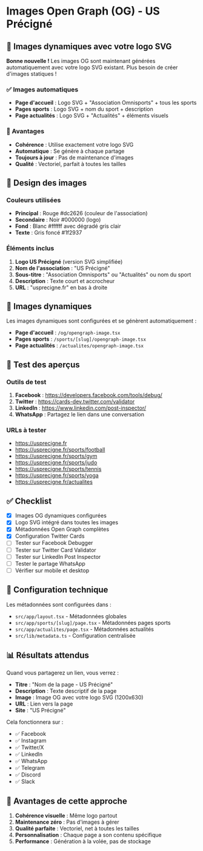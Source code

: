 # Images Open Graph (OG) - US Précigné

## 🎯 Images dynamiques avec votre logo SVG

**Bonne nouvelle !** Les images OG sont maintenant générées automatiquement avec votre logo SVG existant. Plus besoin de créer d'images statiques !

### ✅ Images automatiques

- **Page d'accueil** : Logo SVG + "Association Omnisports" + tous les sports
- **Pages sports** : Logo SVG + nom du sport + description
- **Page actualités** : Logo SVG + "Actualités" + éléments visuels

### 🚀 Avantages

- **Cohérence** : Utilise exactement votre logo SVG
- **Automatique** : Se génère à chaque partage
- **Toujours à jour** : Pas de maintenance d'images
- **Qualité** : Vectoriel, parfait à toutes les tailles

## 🎨 Design des images

### Couleurs utilisées

- **Principal** : Rouge #dc2626 (couleur de l'association)
- **Secondaire** : Noir #000000 (logo)
- **Fond** : Blanc #ffffff avec dégradé gris clair
- **Texte** : Gris foncé #1f2937

### Éléments inclus

1. **Logo US Précigné** (version SVG simplifiée)
2. **Nom de l'association** : "US Précigné"
3. **Sous-titre** : "Association Omnisports" ou "Actualités" ou nom du sport
4. **Description** : Texte court et accrocheur
5. **URL** : "usprecigne.fr" en bas à droite

## 🚀 Images dynamiques

Les images dynamiques sont configurées et se génèrent automatiquement :

- **Page d'accueil** : `/og/opengraph-image.tsx`
- **Pages sports** : `/sports/[slug]/opengraph-image.tsx`
- **Page actualités** : `/actualites/opengraph-image.tsx`

## 📱 Test des aperçus

### Outils de test

1. **Facebook** : https://developers.facebook.com/tools/debug/
2. **Twitter** : https://cards-dev.twitter.com/validator
3. **LinkedIn** : https://www.linkedin.com/post-inspector/
4. **WhatsApp** : Partagez le lien dans une conversation

### URLs à tester

- https://usprecigne.fr
- https://usprecigne.fr/sports/football
- https://usprecigne.fr/sports/gym
- https://usprecigne.fr/sports/judo
- https://usprecigne.fr/sports/tennis
- https://usprecigne.fr/sports/yoga
- https://usprecigne.fr/actualites

## ✅ Checklist

- [x] Images OG dynamiques configurées
- [x] Logo SVG intégré dans toutes les images
- [x] Métadonnées Open Graph complètes
- [x] Configuration Twitter Cards
- [ ] Tester sur Facebook Debugger
- [ ] Tester sur Twitter Card Validator
- [ ] Tester sur LinkedIn Post Inspector
- [ ] Tester le partage WhatsApp
- [ ] Vérifier sur mobile et desktop

## 🔧 Configuration technique

Les métadonnées sont configurées dans :

- `src/app/layout.tsx` - Métadonnées globales
- `src/app/sports/[slug]/page.tsx` - Métadonnées pages sports
- `src/app/actualites/page.tsx` - Métadonnées actualités
- `src/lib/metadata.ts` - Configuration centralisée

## 📊 Résultats attendus

Quand vous partagerez un lien, vous verrez :

- **Titre** : "Nom de la page - US Précigné"
- **Description** : Texte descriptif de la page
- **Image** : Image OG avec votre logo SVG (1200x630)
- **URL** : Lien vers la page
- **Site** : "US Précigné"

Cela fonctionnera sur :

- ✅ Facebook
- ✅ Instagram
- ✅ Twitter/X
- ✅ LinkedIn
- ✅ WhatsApp
- ✅ Telegram
- ✅ Discord
- ✅ Slack

## 🎉 Avantages de cette approche

1. **Cohérence visuelle** : Même logo partout
2. **Maintenance zéro** : Pas d'images à gérer
3. **Qualité parfaite** : Vectoriel, net à toutes les tailles
4. **Personnalisation** : Chaque page a son contenu spécifique
5. **Performance** : Génération à la volée, pas de stockage

